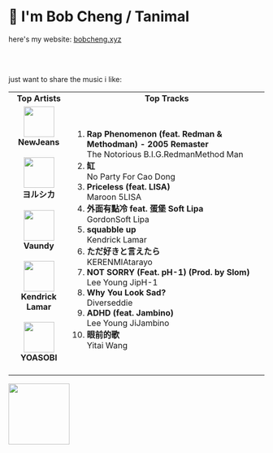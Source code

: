# 👋 I'm Bob Cheng / Tanimal
here's my website: [bobcheng.xyz](https://www.bobcheng.xyz/)

<br/>
<br/>

just want to share the music i like:  
<table>
  <tr>
    <td align="center"><strong>Top Artists</strong></td>
    <td align="center"><strong>Top Tracks</strong></td>
  </tr>
  <tr>
    <td align="center" id="top-artist"><div><img width='60px' src='https://i.scdn.co/image/ab6761610000e5eb80668ba2b15094d083780ea9'><br><strong>NewJeans</strong></div><br>
<div><img width='60px' src='https://i.scdn.co/image/ab6761610000e5ebe62cff9c6018ae5616b01eab'><br><strong>ヨルシカ</strong></div><br>
<div><img width='60px' src='https://i.scdn.co/image/ab6761610000e5ebf6be169899c276073de46a1b'><br><strong>Vaundy</strong></div><br>
<div><img width='60px' src='https://i.scdn.co/image/ab6761610000e5eb39ba6dcd4355c03de0b50918'><br><strong>Kendrick Lamar</strong></div><br>
<div><img width='60px' src='https://i.scdn.co/image/ab6761610000e5eb507349709ae19263301a62f7'><br><strong>YOASOBI</strong></div><br>
</td>
   <td id="top-track"><ol>
<li><div><strong>Rap Phenomenon (feat. Redman & Methodman) - 2005 Remaster</strong></div>
<div>The Notorious B.I.G.RedmanMethod Man</div></li>
<li><div><strong>缸</strong></div>
<div>No Party For Cao Dong</div></li>
<li><div><strong>Priceless (feat. LISA)</strong></div>
<div>Maroon 5LISA</div></li>
<li><div><strong>外面有點冷 feat. 蛋堡 Soft Lipa</strong></div>
<div>GordonSoft Lipa</div></li>
<li><div><strong>squabble up</strong></div>
<div>Kendrick Lamar</div></li>
<li><div><strong>ただ好きと言えたら</strong></div>
<div>KERENMIAtarayo</div></li>
<li><div><strong>NOT SORRY (Feat. pH-1) (Prod. by Slom)</strong></div>
<div>Lee Young JipH-1</div></li>
<li><div><strong>Why You Look Sad?</strong></div>
<div>Diverseddie</div></li>
<li><div><strong>ADHD (feat. Jambino)</strong></div>
<div>Lee Young JiJambino</div></li>
<li><div><strong>眼前的歌</strong></div>
<div>Yitai Wang</div></li>
</ol></td>
  </tr>
</table>
<a href="https://open.spotify.com/">
  <img width="120px" src="https://github.com/Tanimal19/Tanimal19/blob/bf0a3a19f66ada166be4661cd923271218886fa4/icon/Spotify_Logo_CMYK_Green.png">
</a>

<!---
Tanimal19/Tanimal19 is a ✨ special ✨ repository because its `README.md` (this file) appears on your GitHub profile.
You can click the Preview link to take a look at your changes.
--->
